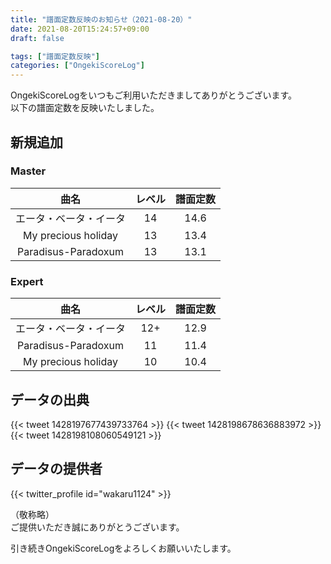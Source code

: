 ```yaml
---
title: "譜面定数反映のお知らせ（2021-08-20）"
date: 2021-08-20T15:24:57+09:00
draft: false

tags: ["譜面定数反映"]
categories: ["OngekiScoreLog"]
---
```


OngekiScoreLogをいつもご利用いただきましてありがとうございます。  
以下の譜面定数を反映いたしました。

<!--more-->

## 新規追加

### Master

| 曲名 | レベル | 譜面定数 |
|:-:|:-:|:-:|
| エータ・ベータ・イータ | 14 | 14.6 |
| My precious holiday | 13 | 13.4 |
| Paradisus-Paradoxum | 13 | 13.1 |

### Expert

| 曲名 | レベル | 譜面定数 |
|:-:|:-:|:-:|
| エータ・ベータ・イータ | 12+ | 12.9 |
| Paradisus-Paradoxum | 11 | 11.4 |
| My precious holiday | 10 | 10.4 |

## データの出典

{{< tweet 1428197677439733764 >}}
{{< tweet 1428198678636883972 >}}
{{< tweet 1428198108060549121 >}}

## データの提供者

{{< twitter_profile id="wakaru1124" >}}

（敬称略）  
ご提供いただき誠にありがとうございます。

引き続きOngekiScoreLogをよろしくお願いいたします。
